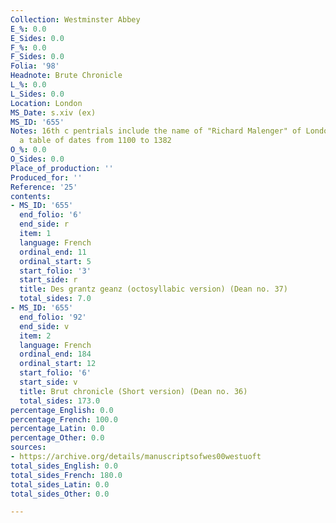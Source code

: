 ```yaml
---
Collection: Westminster Abbey
E_%: 0.0
E_Sides: 0.0
F_%: 0.0
F_Sides: 0.0
Folia: '98'
Headnote: Brute Chronicle
L_%: 0.0
L_Sides: 0.0
Location: London
MS_Date: s.xiv (ex)
MS_ID: '655'
Notes: 16th c pentrials include the name of "Richard Malenger" of London; also includes
  a table of dates from 1100 to 1382
O_%: 0.0
O_Sides: 0.0
Place_of_production: ''
Produced_for: ''
Reference: '25'
contents:
- MS_ID: '655'
  end_folio: '6'
  end_side: r
  item: 1
  language: French
  ordinal_end: 11
  ordinal_start: 5
  start_folio: '3'
  start_side: r
  title: Des grantz geanz (octosyllabic version) (Dean no. 37)
  total_sides: 7.0
- MS_ID: '655'
  end_folio: '92'
  end_side: v
  item: 2
  language: French
  ordinal_end: 184
  ordinal_start: 12
  start_folio: '6'
  start_side: v
  title: Brut chronicle (Short version) (Dean no. 36)
  total_sides: 173.0
percentage_English: 0.0
percentage_French: 100.0
percentage_Latin: 0.0
percentage_Other: 0.0
sources:
- https://archive.org/details/manuscriptsofwes00westuoft
total_sides_English: 0.0
total_sides_French: 180.0
total_sides_Latin: 0.0
total_sides_Other: 0.0

---
```

